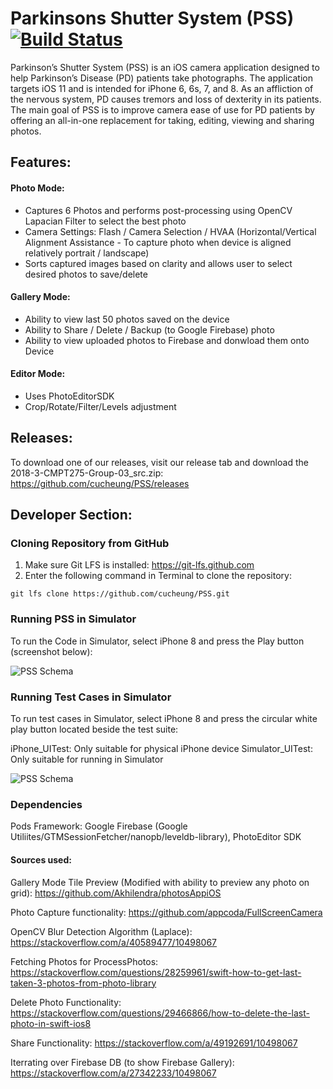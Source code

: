 # Parkinsons Shutter System (PSS) [![Build Status](https://travis-ci.org/cucheung/PSS.svg?branch=master)](https://travis-ci.org/cucheung/PSS)

Parkinson’s Shutter System (PSS) is an iOS camera application designed to help Parkinson’s Disease (PD) patients take photographs. The application targets iOS 11 and is intended for iPhone 6, 6s, 7, and 8. 
As an affliction of the nervous system, PD causes tremors and loss of dexterity in its patients. The main goal of PSS is to improve camera ease of use for PD patients by offering an all-in-one replacement for taking, editing, viewing and sharing photos.

## Features:
#### Photo Mode:
* Captures 6 Photos and performs post-processing using OpenCV Lapacian Filter to select the best photo
* Camera Settings: Flash / Camera Selection / HVAA (Horizontal/Vertical Alignment Assistance - To capture photo when device is aligned relatively portrait / landscape)
* Sorts captured images based on clarity and allows user to select desired photos to save/delete

#### Gallery Mode:
* Ability to view last 50 photos saved on the device
* Ability to Share / Delete / Backup (to Google Firebase) photo
* Ability to view uploaded photos to Firebase and donwload them onto Device

#### Editor Mode:
* Uses PhotoEditorSDK
* Crop/Rotate/Filter/Levels adjustment

## Releases:

To download one of our releases, visit our release tab and download the 2018-3-CMPT275-Group-03_src.zip: https://github.com/cucheung/PSS/releases

## Developer Section:

### Cloning Repository from GitHub

1. Make sure Git LFS is installed: https://git-lfs.github.com 
2. Enter the following command in Terminal to clone the repository:
```
git lfs clone https://github.com/cucheung/PSS.git 
```

### Running PSS in Simulator

To run the Code in Simulator, select iPhone 8 and press the Play button (screenshot below):

![PSS Schema](https://i.imgur.com/FM6FdXg.png)

### Running Test Cases in Simulator

To run test cases in Simulator, select iPhone 8 and press the circular white play button located beside the test suite:

iPhone_UITest: Only suitable for physical iPhone device
Simulator_UITest: Only suitable for running in Simulator

![PSS Schema](https://i.imgur.com/tqvRLsE.png)

### Dependencies 

Pods Framework: Google Firebase (Google Utiliites/GTMSessionFetcher/nanopb/leveldb-library), PhotoEditor SDK


#### Sources used:
Gallery Mode Tile Preview (Modified with ability to preview any photo on grid): https://github.com/Akhilendra/photosAppiOS

Photo Capture functionality: https://github.com/appcoda/FullScreenCamera

OpenCV Blur Detection Algorithm (Laplace): https://stackoverflow.com/a/40589477/10498067

Fetching Photos for ProcessPhotos: https://stackoverflow.com/questions/28259961/swift-how-to-get-last-taken-3-photos-from-photo-library 

Delete Photo Functionality: https://stackoverflow.com/questions/29466866/how-to-delete-the-last-photo-in-swift-ios8 

Share Functionality: https://stackoverflow.com/a/49192691/10498067

Iterrating over Firebase DB (to show Firebase Gallery): https://stackoverflow.com/a/27342233/10498067
